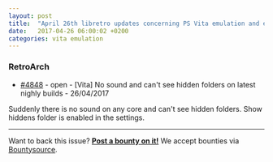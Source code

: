 ```yaml
---
layout: post
title:  "April 26th libretro updates concerning PS Vita emulation and emulators"
date:   2017-04-26 06:00:02 +0200
categories: vita emulation
---
```


### RetroArch
- [#4848](https://github.com/libretro/RetroArch/issues/4848) - open - [Vita] No sound and can't see hidden folders on latest nighly builds - 26/04/2017

Suddenly there is no sound on any core and can't see hidden folders. Show hiddens folder is enabled in the settings.

<bountysource-plugin>

---
Want to back this issue? **[Post a bounty on it!](https://www.bountysource.com/issues/44534734-vita-no-sound-and-can-t-see-hidden-folders-on-latest-nighly-builds?utm_campaign=plugin&utm_content=tracker%2F296058&utm_medium=issues&utm_source=github)** We accept bounties via [Bountysource](https://www.bountysource.com/?utm_campaign=plugin&utm_content=tracker%2F296058&utm_medium=issues&utm_source=github).
</bountysource-plugin>

